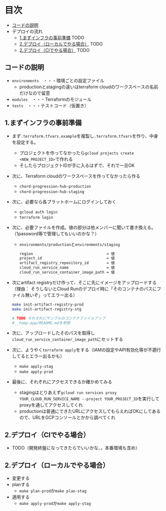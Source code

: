 # 目次

- [コードの説明](#コードの説明)
- デプロイの流れ
  - [1.まずインフラの事前準備](#1まずインフラの事前準備) TODO
  - [2.デプロイ（ローカルでやる場合）](#2デプロイローカルでやる場合) TODO
  - [2.デプロイ（CIでやる場合）](#2デプロイciでやる場合) TODO

## コードの説明

- `environments`　・・・環境ごとの設定ファイル
  - productionとstagingの違いはterraform cloudのワークスペースの名前だけなので留意
- `modules`　・・・Terraformのモジュール
- `tests`　・・・テストコード（仮置き）

## 1.まずインフラの事前準備

- まず`.terraform.tfvars.example`を複製し`.terraform.tfvars`を作り、中身を設定する。
  - プロジェクトを作ってなかったら`gcloud projects create <NEW_PROJECT_ID>`で作れる
  - そしたらプロジェクトIDが手に入るはずで、それで一旦OK
- 次に、Terraform cloudのワークスペースを作ってなかったら作る
  - `chord-progression-hub-production`
  - `chord-progression-hub-staging`
- 次に、必要なら各プラットホームにログインしておく
  - `gcloud auth login`
  - `terraform login`
- 次に、必要ファイルを作成。値の部分は他メンバーに聞いて書き換える。（1password等で管理してもいいのかな？）
  - `environments/production`と`environments/staging`

      ```txt
      region                                 = 値
      project_id                             = 値
      artifact_registry_repository_id        = 値
      cloud_run_service_name                 = 値
      cloud_run_service_container_image_path = 値
      ```

- 次にartifact registryだけ作って、そこに先にイメージをアップロードする（理由： そうしないとCloud Runのデプロイ時に「そのコンテナのパスにファイル無いぞ」ってエラー出る）

    ```sh
    make init-artifact-registry-prod
    make init-artifact-registry-stg

    # TODO それぞれにサンプルのコンテナファイルアップ
    # _temp-app/README.mdを参照
    
    ```
  
- 次に、アップロードしたそのパスを取得し`cloud_run_service_container_image_path`にセットする
- 次に、ようやく`terraform apply`をする（IAMの設定やAPI有効化等が不遡行してるとエラー出るかも）
  - `make apply-stag`
  - `make apply-prod`
- 最後に、それぞれにアクセスできるか確かめてみる
  - stagingはとりあえず`gcloud run services proxy YOUR_CLOUD_RUN_SERVICE_NAME --project YOUR_PROJECT_ID`を実行してproxyを通してアクセスしてくれ
  - productionは普通にできたURLにアクセスしてもらえればOKにしてあるので、URLをGCPコンソールとかから調べてくれ

## 2.デプロイ（CIでやる場合）

- TODO（開発終盤になってきたらでいいかな、。本番環境も含め）

## 2.デプロイ（ローカルでやる場合）

- 変更する
- planする
  - `make plan-prod`か`make plan-stag`
- 適用する
  - `make apply-prod`か`make apply-stag`
